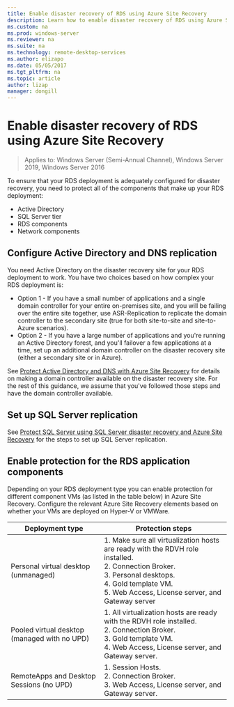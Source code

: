 ```yaml
---
title: Enable disaster recovery of RDS using Azure Site Recovery
description: Learn how to enable disaster recovery of RDS using Azure Site Recovery.
ms.custom: na
ms.prod: windows-server
ms.reviewer: na
ms.suite: na
ms.technology: remote-desktop-services
ms.author: elizapo
ms.date: 05/05/2017
ms.tgt_pltfrm: na
ms.topic: article
author: lizap
manager: dongill
---
```

# Enable disaster recovery of RDS using Azure Site Recovery

>Applies to: Windows Server (Semi-Annual Channel), Windows Server 2019, Windows Server 2016

To ensure that your RDS deployment is adequately configured for disaster recovery, you need to protect all of the components that make up your RDS deployment:

- Active Directory
- SQL Server tier
- RDS components
- Network components

## Configure Active Directory and DNS replication

You need Active Directory on the disaster recovery site for your RDS deployment to work. You have two choices based on how complex your RDS deployment is:

- Option 1 - If you have a small number of applications and a single domain controller for your entire on-premises site, and you will be failing over the entire site together, use ASR-Replication to replicate the domain controller to the secondary site (true for both site-to-site and site-to-Azure scenarios).
- Option 2 - If you have a large number of applications and you're running an Active Directory forest, and you'll failover a few applications at a time, set up an additional domain controller on the disaster recovery site (either a secondary site or in Azure).

See [Protect Active Directory and DNS with Azure Site Recovery](/azure/site-recovery/site-recovery-active-directory) for details on making a domain controller available on the disaster recovery site. For the rest of this guidance, we assume that you've followed those steps and have the domain controller available.

## Set up SQL Server replication

See [Protect SQL Server using SQL Server disaster recovery and Azure Site Recovery](/azure/site-recovery/site-recovery-sql) for the steps to set up SQL Server replication.

## Enable protection for the RDS application components

Depending on your RDS deployment type you can enable protection for different component VMs (as listed in the table below) in Azure Site Recovery. Configure the relevant Azure Site Recovery elements based on whether your VMs are deployed on Hyper-V or VMWare.


|               Deployment type                |                                                                                                     Protection steps                                                                                                     |
|----------------------------------------------|--------------------------------------------------------------------------------------------------------------------------------------------------------------------------------------------------------------------------|
|     Personal virtual desktop (unmanaged)     | 1. Make sure all virtualization hosts are ready with the RDVH role installed.    </br>2. Connection Broker.  </br>3. Personal desktops. </br>4. Gold template VM. </br>5. Web Access, License server, and Gateway server |
| Pooled virtual desktop (managed with no UPD) |                    1. All virtualization hosts are ready with the RDVH role installed.  </br>2. Connection Broker.  </br>3. Gold template VM. </br>4. Web Access, License server, and Gateway server.                    |
|   RemoteApps and Desktop Sessions (no UPD)   |                                                          1. Session Hosts.  </br>2. Connection Broker. </br>3. Web Access, License server, and Gateway server.                                                           |

